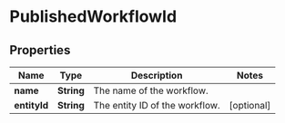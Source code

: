 # PublishedWorkflowId

## Properties
Name | Type | Description | Notes
------------ | ------------- | ------------- | -------------
**name** | **String** | The name of the workflow. | 
**entityId** | **String** | The entity ID of the workflow. |  [optional]
